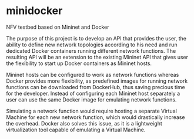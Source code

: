 # minidocker
NFV testbed based on Mininet and Docker

The purpose of this project is to develop an API that provides the user, the ability to define new network topologies according to his need and run dedicated Docker containers running different network functions. The resulting API will be an extension to the existing Mininet API that gives user the flexibility to start up Docker containers as Mininet hosts.

Mininet hosts can be configured to work as network functions whereas Docker provides more flexibility, as predefined images for running network functions can be downloaded from DockerHub, thus saving precious time for the developer. Instead of configuring each Mininet host separately a user can use the same Docker image for emulating network functions.

Simulating a network function would require hosting a separate Virtual Machine for each new network function, which would drastically increase the overhead. Docker also solves this issue, as it is a lightweight virtualization tool capable of emulating a Virtual Machine.
